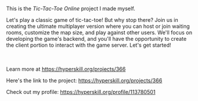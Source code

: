 This is the *Tic-Tac-Toe Online* project I made myself.


<p>Let's play a classic game of tic-tac-toe! But why stop there? Join us in creating the ultimate multiplayer version where you can host or join waiting rooms, customize the map size, and play against other users. We'll focus on developing the game's backend, and you'll have the opportunity to create the client portion to interact with the game server. Let's get started!</p><br/><br/>Learn more at <a href="https://hyperskill.org/projects/366?utm_source=ide&utm_medium=ide&utm_campaign=ide&utm_content=project-card">https://hyperskill.org/projects/366</a>

Here's the link to the project: https://hyperskill.org/projects/366

Check out my profile: https://hyperskill.org/profile/113780501